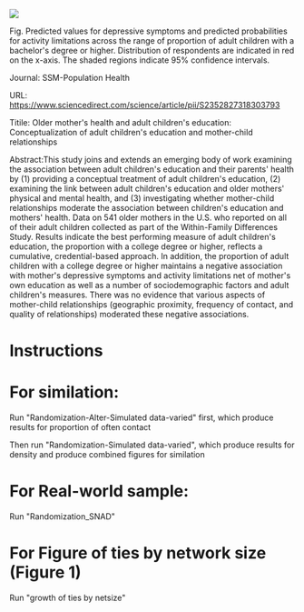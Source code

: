 ![](Image/Figure.jpg)

Fig. Predicted values for depressive symptoms and predicted probabilities for activity limitations across the range of proportion of adult children with a bachelor's degree or higher. Distribution of respondents are indicated in red on the x-axis. The shaded regions indicate 95% confidence intervals.

Journal: SSM-Population Health

URL: https://www.sciencedirect.com/science/article/pii/S2352827318303793

Titile: Older mother's health and adult children's education: Conceptualization of adult children's education and mother-child relationships

Abstract:This study joins and extends an emerging body of work examining the association between adult children's education and their parents' health by (1) providing a conceptual treatment of adult children's education, (2) examining the link between adult children's education and older mothers' physical and mental health, and (3) investigating whether mother-child relationships moderate the association between children's education and mothers' health. Data on 541 older mothers in the U.S. who reported on all of their adult children collected as part of the Within-Family Differences Study. Results indicate the best performing measure of adult children's education, the proportion with a college degree or higher, reflects a cumulative, credential-based approach. In addition, the proportion of adult children with a college degree or higher maintains a negative association with mother's depressive symptoms and activity limitations net of mother's own education as well as a number of sociodemographic factors and adult children's measures. There was no evidence that various aspects of mother-child relationships (geographic proximity, frequency of contact, and quality of relationships) moderated these negative associations.

# Instructions
# For similation: 
Run "Randomization-Alter-Simulated data-varied" first, which produce results for proportion of often contact

Then run "Randomization-Simulated data-varied", which produce results for density and produce combined figures for similation
# For Real-world sample: 
Run "Randomization_SNAD"
# For Figure of ties by network size (Figure 1)
Run "growth of ties by netsize"
